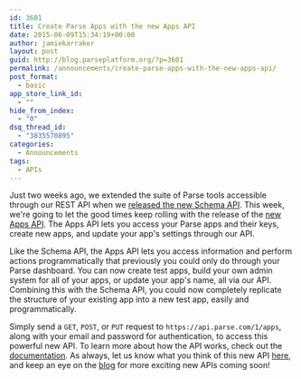 ```yaml
---
id: 3601
title: Create Parse Apps with the new Apps API
date: 2015-06-09T15:34:19+00:00
author: jamiekarraker
layout: post
guid: http://blog.parseplatform.org/?p=3601
permalink: /announcements/create-parse-apps-with-the-new-apps-api/
post_format:
  - basic
app_store_link_id:
  - ""
hide_from_index:
  - "0"
dsq_thread_id:
  - "3835570895"
categories:
  - Announcements
tags:
  - APIs
---
```

Just two weeks ago, we extended the suite of Parse tools accessible through our REST API when we [released the new Schema API](http://blog.parseplatform.org/announcements/releasing-the-schema-api/). This week, we're going to let the good times keep rolling with the release of the [new Apps API](https://parse.com/docs/rest/guide#apps). The Apps API lets you access your Parse apps and their keys, create new apps, and update your app's settings through our API.

Like the Schema API, the Apps API lets you access information and perform actions programmatically that previously you could only do through your Parse dashboard. You can now create test apps, build your own admin system for all of your apps, or update your app's name, all via our API. Combining this with the Schema API, you could now completely replicate the structure of your existing app into a new test app, easily and programmatically.

Simply send a `GET`, `POST`, or `PUT` request to `https://api.parse.com/1/apps`, along with your email and password for authentication, to access this powerful new API. To learn more about how the API works, check out the [documentation](https://parse.com/docs/rest/guide#apps). As always, let us know what you think of this new API [here](https://parse.com/help), and keep an eye on the [blog](http://blog.parseplatform.org/) for more exciting new APIs coming soon!